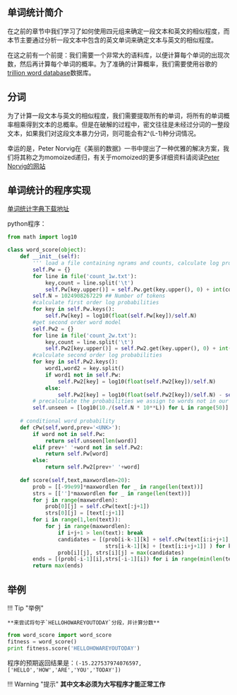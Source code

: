 ## 单词统计简介

在之前的章节中我们学习了如何使用四元组来确定一段文本和英文的相似程度，而本节主要通过分析一段文本中包含的英文单词来确定文本与英文的相似程度。

在这之前有一个前提：我们需要一个非常大的语料库，以便计算每个单词的出现次数，然后再计算每个单词的概率。为了准确的计算概率，我们需要使用谷歌的[trillion word database](http://googleresearch.blogspot.com.au/2006/08/all-our-n-gram-are-belong-to-you.html)数据库。

## 分词

为了计算一段文本与英文的相似程度，我们需要提取所有的单词，将所有的单词概率相乘得到文本的总概率。但是在破解的过程中，密文往往是未经过分词的一整段文本，如果我们对这段文本暴力分词，则可能会有2^(L-1)种分词情况。

幸运的是，Peter Norvig在《美丽的数据》一书中提出了一种优雅的解决方案，我们将其称之为momoized递归，有关于momoized的更多详细资料请阅读[Peter Norvig的网站](http://norvig.com/ngrams/)

## 单词统计的程序实现

[单词统计字典下载地址](地址)

python程序：

```python
from math import log10

class word_score(object):
    def __init__(self):
        ''' load a file containing ngrams and counts, calculate log probabilities '''
        self.Pw = {}
        for line in file('count_1w.txt'):
            key,count = line.split('\t') 
            self.Pw[key.upper()] = self.Pw.get(key.upper(), 0) + int(count)
        self.N = 1024908267229 ## Number of tokens
        #calculate first order log probabilities
        for key in self.Pw.keys():
            self.Pw[key] = log10(float(self.Pw[key])/self.N)
        #get second order word model 
        self.Pw2 = {}
        for line in file('count_2w.txt'):
            key,count = line.split('\t') 
            self.Pw2[key.upper()] = self.Pw2.get(key.upper(), 0) + int(count)
        #calculate second order log probabilities
        for key in self.Pw2.keys():
            word1,word2 = key.split()
            if word1 not in self.Pw: 
                self.Pw2[key] = log10(float(self.Pw2[key])/self.N)
            else: 
                self.Pw2[key] = log10(float(self.Pw2[key])/self.N) - self.Pw[word1]
        # precalculate the probabilities we assign to words not in our dict, L is length of word
        self.unseen = [log10(10./(self.N * 10**L)) for L in range(50)]        
        
    # conditional word probability    
    def cPw(self,word,prev='<UNK>'):
        if word not in self.Pw: 
            return self.unseen[len(word)]
        elif prev+' '+word not in self.Pw2: 
            return self.Pw[word]
        else: 
            return self.Pw2[prev+' '+word]
    
    def score(self,text,maxwordlen=20):
        prob = [[-99e99]*maxwordlen for _ in range(len(text))]
        strs = [['']*maxwordlen for _ in range(len(text))]
        for j in range(maxwordlen):
            prob[0][j] = self.cPw(text[:j+1])
            strs[0][j] = [text[:j+1]]
        for i in range(1,len(text)):
            for j in range(maxwordlen):
                if i+j+1 > len(text): break
                candidates = [(prob[i-k-1][k] + self.cPw(text[i:i+j+1],strs[i-k-1][k][-1]),
                               strs[i-k-1][k] + [text[i:i+j+1]] ) for k in range(min(i,maxwordlen))]
                prob[i][j], strs[i][j] = max(candidates)
        ends = [(prob[-i-1][i],strs[-i-1][i]) for i in range(min(len(text),maxwordlen))]
        return max(ends)
```
## 举例

!!! Tip "举例"

	**来尝试将句子`HELLOHOWAREYOUTODAY`分段，并计算分数**

```python
from word_score import word_score
fitness = word_score()
print fitness.score('HELLOHOWAREYOUTODAY')
```
程序的预期返回结果是：`(-15.227537974076597,['HELLO','HOW','ARE','YOU','TODAY'])`

!!! Warning "提示"
	**其中文本必须为大写程序才能正常工作**

